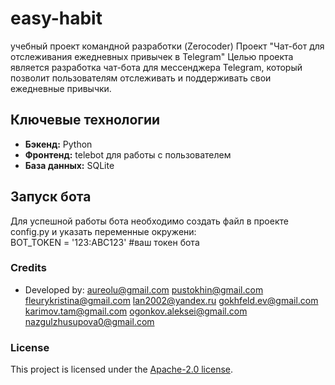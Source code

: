 # easy-habit
учебный проект командной разработки (Zerocoder)
Проект "Чат-бот для отслеживания ежедневных привычек в Telegram"
Целью проекта является разработка чат-бота для мессенджера Telegram, который позволит пользователям отслеживать и поддерживать свои ежедневные привычки.

## Ключевые технологии
- **Бэкенд:** Python
- **Фронтенд:** telebot для работы с пользователем
- **База данных:** SQLite

## Запуск бота
Для успешной работы бота необходимо создать файл в проекте config.py и указать переменные окружени:
</br>BOT_TOKEN = '123:ABC123' #ваш токен бота


### Credits
- Developed by: aureolu@gmail.com
pustokhin@gmail.com
fleurykristina@gmail.com
lan2002@yandex.ru
gokhfeld.ev@gmail.com
karimov.tam@gmail.com
ogonkov.aleksei@gmail.com
nazgulzhusupova0@gmail.com

### License
This project is licensed under the [Apache-2.0 license](http://www.apache.org/licenses).